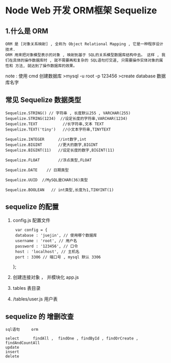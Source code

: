 # Node Web 开发 ORM框架 Sequelize

## 1.什么是 ORM
    ORM 是 [对象关系映射] , 全称为 Object Relational Mapping , 它是一种程序设计技术.
    ORM 用来把对象模型表示的对象 , 映射到基于 SQL的关系模型数据库结构中去。 这样 , 我们在具体的操作数据库时 , 就不需要再和复杂的 SQL语句打交道, 只需要操作实体对象的属性和 方法, 就达到了操作数据库的效果。

note : 使用 cmd 创建数据库 
    >mysql -u root -p 123456
    >create database 数据库名字

## 常见 Sequelize 数据类型
    Sequelize.STRING() // 字符串 , 长度默认255 , VARCHAR(255)
    Sequelize.STRING(1234)  //设定长度的字符串,VARCHAR(1234)
    Sequelize.TEXT           //长字符串,文本 TEXT
    Sequelize.TEXT('tiny')   //小文本字符串,TINYTEXT

    Sequelize.INTEGER      //int数字,int
    Sequelize.BIGINT       //更大的数字,BIGINT
    Sequelize.BIGINT(11)   //设定长度的数字,BIGINT(11)

    Sequelize.FLOAT        //浮点类型,FLOAT

    Sequelize.DATE    // 日期类型

    Sequelize.UUID  //MySQL是CHAR(36)类型

    Sequelize.BOOLEAN   // int类型,长度为1,TINYINT(1)

## sequelize 的配置
1. config.js 配置文件 

        var config = {
        database : 'juejin', // 使用哪个数据库
        username : 'root', // 用户名
        password : '123456', // 口令
        host : 'localhost', // 主机名
        port : 3306 // 端口号 , mysql 默认 3306
    };

2. 创建连接对象 ， 并模块化
    app.js

3. tables 
    表目录

4. /tables/user.js
    用户表



## sequelize 的 增删改查
    sql语句     orm

    select      findAll ,  findOne , findById , findOrCreate , findAndCountAll
    update
    insert
    delete
